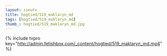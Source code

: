 ```yaml
--- 
layout: sieutv
title: hogtied/519_maklaryn_md
tags: [hogtied/519_maklaryn_md]
thumb_: hogtied/519_maklaryn_md.jpg
---
```

{% include tvpro key="http://admin.fetishbox.com/_content/hogtied/519_maklaryn_md.mp4" %} 
